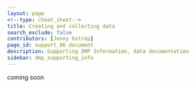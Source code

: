 ```yaml
---
layout: page
<!--type: cheat_sheet-->
title: Creating and collecting data
search_exclude: false
contributors: [Jenny Ostrop]
page_id: support_06_document
description: Supporting DMP Information, data documentation
sidebar: dmp_supporting_info
---
```


coming soon
